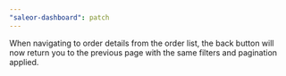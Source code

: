 ```yaml
---
"saleor-dashboard": patch
---
```


When navigating to order details from the order list, the back button will now return you to the previous page with the same filters and pagination applied.
